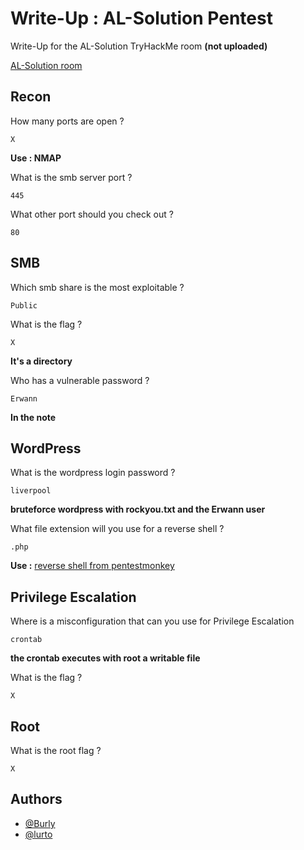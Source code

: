 
# Write-Up : AL-Solution Pentest

Write-Up for the AL-Solution TryHackMe room **(not uploaded)**

[AL-Solution room](https://github.com/lurto) 



## Recon

How many ports are open ?

```
X
```
**Use : NMAP**

What is the smb server port ?

```
445
```

What other port should you check out ?

```
80
```

## SMB

Which smb share is the most exploitable ?

```
Public
```

What is the flag ?

```
X
```
**It's a directory**

Who has a vulnerable password ? 

```
Erwann
```
**In the note**

## WordPress

What is the wordpress login password ?

```
liverpool
```
**bruteforce wordpress with rockyou.txt and the Erwann user**

What file extension will you use for a reverse shell ?

```
.php
```
**Use :** [reverse shell from pentestmonkey](https://github.com/pentestmonkey/php-reverse-shell) 

## Privilege Escalation

Where is a misconfiguration that can you use for Privilege Escalation

```
crontab
```
**the crontab executes with root a writable file**

What is the flag ?

```
X
```

## Root

What is the root flag ?

```
X
```
## Authors

- [@Burly](https://github.com/Burly0)
- [@lurto](https://www.github.com/lurto)

